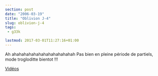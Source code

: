 ```yaml
---
section: post
date: "2006-03-19"
title: "Oblivion J-4"
slug: oblivion-j-4
tags:
 - g33k

lastmod: 2017-03-01T11:27:16+01:00
---
```


Ah ahahahahahahahahahahahahah Pas bien en pleine période de partiels, mode trogloditte bientot !!!

[Vidéos](http://www.jeuxvideo.tv/video-15-teaser-five-days-video-19310.html)
